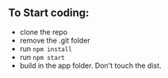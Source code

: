 ## To Start coding:
* clone the repo
* remove the .git folder
* run `npm install`
* run `npm start`
* build in the app folder. Don't touch the dist.
